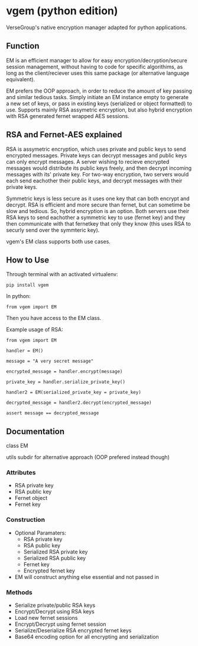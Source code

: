 # vgem (python edition)
VerseGroup's native encryption manager adapted for python applications.

## Function
EM is an efficient manager to allow for easy encryption/decryption/secure session management, without having to code for specific algorithims, as long as the client/reciever uses this same package (or alternative language equivalent). 

EM prefers the OOP approach, in order to reduce the amount of key passing and similar tedious tasks. Simply initiate an EM instance empty to generate a new set of keys, or pass in existing keys (serialized or object formatted) to use. Supports mainly RSA assymetric encryption, but also hybrid encryption with RSA generated fernet wrapped AES sessions. 

## RSA and Fernet-AES explained

RSA is assymetric encryption, which uses private and public keys to send encrypted messages. Private keys can decrypt messages and public keys can only encrypt messages. A server wishing to recieve encrypted messages would distribute its public keys freely, and then decrypt incoming messages with its' private key. For two-way encryption, two servers would each send eachother their public keys, and decrypt messages with their private keys. 

Symmetric keys is less secure as it uses one key that can both encrypt and decrypt. RSA is efficient and more secure than fernet, but can sometime be slow and tedious. So, hybrid encryption is an option. Both servers use their RSA keys to send eachother a symmetric key to use (fernet key) and they then communicate with that fernetkey that only they know (this uses RSA to securly send over the symmteric key).

vgem's EM class supports both use cases.

## How to Use

Through terminal with an activated virtualenv:
~~~
pip install vgem
~~~

In python:
~~~
from vgem import EM
~~~

Then you have access to the EM class. 

Example usage of RSA:
~~~
from vgem import EM

handler = EM()

message = "A very secret message"

encrypted_message = handler.encrypt(message)

private_key = handler.serialize_private_key()

handler2 = EM(serialized_private_key = private_key)

decrypted_message = handler2.decrypt(encrypted_message)

assert message == decrypted_message
~~~

## Documentation
class EM

utils subdir for alternative approach (OOP prefered instead though)

### Attributes
- RSA private key
- RSA public key
- Fernet object
- Fernet key

### Construction
- Optional Paramaters:
    - RSA private key
    - RSA public key
    - Serialized RSA private key
    - Serialized RSA public key
    - Fernet key
    - Encrypted fernet key
- EM will construct anything else essential and not passed in

### Methods
- Serialize private/public RSA keys
- Encrypt/Decrypt using RSA keys
- Load new fernet sessions
- Encrypt/Decrypt using fernet session
- Serialize/Deserialize RSA encrypted fernet keys
- Base64 encoding option for all encrypting and serialization





